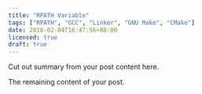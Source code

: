 ```yaml
---
title: "RPATH Variable"
tags: ["RPATH", "GCC", "Linker", "GNU Make", "CMake"]
date: 2018-02-04T16:47:56+08:00
licensed: true
draft: true
---
```


Cut out summary from your post content here.

<!--more-->

The remaining content of your post.
